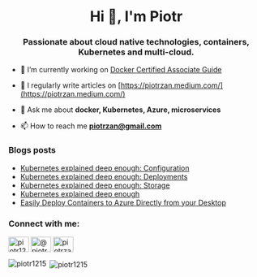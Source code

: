 <h1 align="center">Hi 👋, I'm Piotr</h1>
<h3 align="center">Passionate about cloud native technologies, containers, Kubernetes and multi-cloud.</h3>

- 🔭 I’m currently working on [Docker Certified Associate Guide](https://github.com/Piotr1215/dca-prep-kit)

- 📝 I regularly write articles on [https://piotrzan.medium.com/](https://piotrzan.medium.com/)

- 💬 Ask me about **docker, Kubernetes, Azure, microservices**

- 📫 How to reach me **piotrzan@gmail.com**

### Blogs posts
<!-- BLOG-POST-LIST:START -->
- [Kubernetes explained deep enough: Configuration](https://itnext.io/kubernetes-explained-deep-enough-configuration-cd4a9d1d8dcd?source=rss-3c5c31a7d1d7------2)
- [Kubernetes explained deep enough: Deployments](https://itnext.io/kubernetes-explained-deep-enough-deployments-371755fbe2a3?source=rss-3c5c31a7d1d7------2)
- [Kubernetes explained deep enough: Storage](https://itnext.io/kubernetes-explained-deep-enough-storage-eb16a66483c2?source=rss-3c5c31a7d1d7------2)
- [Kubernetes explained deep enough](https://itnext.io/kubernetes-explained-deep-enough-1ea2c6821501?source=rss-3c5c31a7d1d7------2)
- [Easily Deploy Containers to Azure Directly from your Desktop](https://itnext.io/easily-deploy-containers-to-azure-directly-from-your-desktop-16efebc87b21?source=rss-3c5c31a7d1d7------2)
<!-- BLOG-POST-LIST:END -->

<h3 align="left">Connect with me:</h3>
<p align="left">
<a href="https://twitter.com/piotr1215" target="blank"><img align="center" src="https://cdn.jsdelivr.net/npm/simple-icons@3.0.1/icons/twitter.svg" alt="piotr1215" height="30" width="40" /></a>
<a href="https://medium.com/@piotrzan" target="blank"><img align="center" src="https://cdn.jsdelivr.net/npm/simple-icons@3.0.1/icons/medium.svg" alt="@piotrzan" height="30" width="40" /></a>
<a href="https://hub.docker.com/u/piotrzan" target="blank"><img align="center" src="https://cdn.jsdelivr.net/npm/simple-icons@3.0.1/icons/docker.svg" alt="piotrzan" height="30" width="40" /></a></p>

<p><img align="left" src="https://github-readme-stats.vercel.app/api/top-langs?username=piotr1215&show_icons=true&theme=dark&locale=en&layout=compact" alt="piotr1215" /></p>

<p>&nbsp;<img align="center" src="https://github-readme-stats.vercel.app/api?username=piotr1215&show_icons=true&theme=dark&locale=en" alt="piotr1215" /></p>
